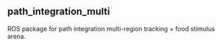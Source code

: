 ## path_integration_multi 

ROS package for path integration multi-region tracking + food stimulus arena.


